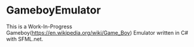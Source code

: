 # GameboyEmulator
This is a Work-In-Progress Gameboy(https://en.wikipedia.org/wiki/Game_Boy) Emulator written in C# with SFML.net.
